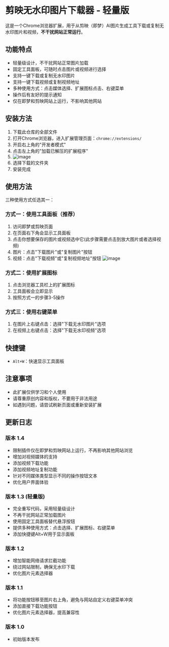 # 剪映无水印图片下载器 - 轻量版

这是一个Chrome浏览器扩展，用于从剪映（即梦）AI图片生成工具下载或复制无水印图片和视频，**不干扰网站正常运行**。

## 功能特点

- 轻量级设计，不干扰网站正常图片加载
- 固定工具面板，可随时点击图片或视频进行选择
- 支持一键下载或复制无水印图片
- 支持一键下载视频或复制视频地址
- 多种使用方式：点击媒体选择、扩展图标点击、右键菜单
- 操作后有友好的提示通知
- 仅在即梦和剪映网站上运行，不影响其他网站

## 安装方法

1. 下载此仓库的全部文件
2. 打开Chrome浏览器，进入扩展管理页面：`chrome://extensions/`
3. 开启右上角的"开发者模式"
4. 点击左上角的"加载已解压的扩展程序"
5. ![image](https://github.com/user-attachments/assets/d7a4d329-fe2c-4564-927d-dd66f5531570)
6. 选择下载的文件夹
7. 安装完成

## 使用方法

三种使用方式任选其一：

### 方式一：使用工具面板（推荐）
1. 访问即梦或剪映页面
2. 在页面右下角会显示工具面板
3. 点击你想要保存的图片或视频选中它(此步骤需要点击到放大图片或者选择视频)
4. 图片：点击"下载图片"或"复制图片"按钮
5. 视频：点击"下载视频"或"复制视频地址"按钮
![image](https://github.com/user-attachments/assets/be7665af-a57f-4cec-ba37-35c3e996a271)

### 方式二：使用扩展图标
1. 点击浏览器工具栏上的扩展图标
2. 工具面板会立即显示
3. 按照方式一的步骤3-5操作

### 方式三：使用右键菜单
1. 在图片上右键点击：选择"下载无水印图片"选项
2. 在视频上右键点击：选择"下载无水印视频"选项

## 快捷键
- `Alt+W`：快速显示工具面板

## 注意事项

- 此扩展仅供学习和个人使用
- 请尊重原创内容和版权，不要用于非法用途
- 如遇到问题，请尝试刷新页面或重新安装扩展

## 更新日志

### 版本 1.4
- 限制插件仅在即梦和剪映网站上运行，不再影响其他网站浏览
- 增加对视频媒体的支持
- 添加视频下载功能
- 添加视频地址复制功能
- 针对不同媒体类型显示不同的操作按钮文本
- 优化用户界面体验

### 版本 1.3 (轻量版)
- 完全重写代码，采用轻量级设计
- 不再干扰网站正常加载图片
- 使用固定工具面板替代悬浮按钮
- 提供多种使用方式：点击选择、扩展图标、右键菜单
- 添加快捷键Alt+W用于显示面板

### 版本 1.2
- 增加智能网络请求拦截功能
- 绕过网站限制，确保无水印下载
- 优化图片元素选择器

### 版本 1.1
- 将功能按钮移至图片右上角，避免与网站自定义右键菜单冲突
- 添加直接下载功能按钮
- 优化图片元素选择器，提高兼容性

### 版本 1.0
- 初始版本发布

